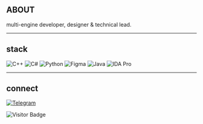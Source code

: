 ## ABOUT

multi-engine developer, designer & technical lead.

---

## stack

![C++](https://img.shields.io/badge/-++-00599C?style=flat-square&logo=c)
![C#](https://img.shields.io/badge/-%23-239120?-00599C?style=flat-square&logo=c)
![Python](https://img.shields.io/badge/-Python-black?style=flat-square&logo=Python)
![Figma](https://img.shields.io/badge/-Figma-F24E1E?style=flat-square&logo=figma&logoColor=white)
![Java](https://img.shields.io/badge/-Java-E34A86?style=flat-square&logo=java)
![IDA Pro](https://img.shields.io/badge/-IDA%20Pro-1DA1F2?style=flat-square&logo=ida&logoColor=white)

---

## connect

[![Telegram](https://img.shields.io/badge/Telegram-2CA5E0?style=for-the-badge&logo=telegram&logoColor=white)](https://t.me/vayceo)

![Visitor Badge](https://visitor-badge.laobi.icu/badge?page_id=psychobye.psychobye)
